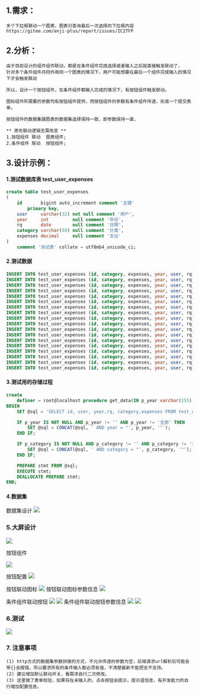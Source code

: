 
## 1.需求：
    多个下拉框联动一个图表，图表只查询最后一次选择的下拉框内容
    https://gitee.com/anji-plus/report/issues/IC2TFP

## 2.分析：
    
    由于目前设计的组件组件联动，都是在条件组件完成选择或者输入之后就直接触发联动了，
    针对多个条件组件共同作用同一个图表的情况下，用户可能想要在最后一个组件完成输入的情况下才会触发联动

    所以，设计一个按钮组件，在条件组件都输入完成的情况下，有按钮组件触发联动。
    
    图标组件所需要的参数均有按钮组件提供，而按钮组件的参数有条件组件传递，形成一个提交表单。

    按钮组件的数据集跟图表的数据集选择保持一致，即参数保持一直.

    ** 原先联动逻辑无需改变 **
    1.按钮组件 联动  图表组件;
    2.条件组件 联动  按钮组件;

## 3.设计示例：
#### 1.测试数据库表  test_user_expenses

```sql
create table test_user_expenses
(
    id       bigint auto_increment comment '主键'
        primary key,
    user     varchar(32) not null comment '用户',
    year     int         null comment '年份',
    rq       date        null comment '日期',
    category varchar(50) null comment '分类',
    expenses decimal     null comment '支出'
)
    comment '测试表' collate = utf8mb4_unicode_ci;
```
#### 2.测试数据
```sql
INSERT INTO test_user_expenses (id, category, expenses, year, user, rq)VALUES (1, '住房物业', 23460, 2023, 'jhh', '2023-04-01');
INSERT INTO test_user_expenses (id, category, expenses, year, user, rq)VALUES (2, '日用百货', 6496, 2023, 'jhh', '2023-04-15');
INSERT INTO test_user_expenses (id, category, expenses, year, user, rq)VALUES (3, '交通出行', 5592, 2023, 'jhh', '2023-05-01');
INSERT INTO test_user_expenses (id, category, expenses, year, user, rq)VALUES (4, '餐饮美食', 3218, 2023, 'jhh', '2023-06-01');
INSERT INTO test_user_expenses (id, category, expenses, year, user, rq)VALUES (5, '充值缴费', 1953, 2023, 'jhh', '2023-08-08');
INSERT INTO test_user_expenses (id, category, expenses, year, user, rq)VALUES (7, '其他', 1888, 2023, 'jhh', '2023-10-01');
INSERT INTO test_user_expenses (id, category, expenses, year, user, rq)VALUES (8, '住房物业', 23550, 2022, 'jhh', '2022-04-01');
INSERT INTO test_user_expenses (id, category, expenses, year, user, rq)VALUES (9, '日用百货', 2846, 2022, 'jhh', '2022-04-15');
INSERT INTO test_user_expenses (id, category, expenses, year, user, rq)VALUES (10, '交通出行', 2108, 2022, 'jhh', '2022-05-01');
INSERT INTO test_user_expenses (id, category, expenses, year, user, rq)VALUES (11, '餐饮美食', 2634, 2022, 'jhh', '2022-06-01');
INSERT INTO test_user_expenses (id, category, expenses, year, user, rq)VALUES (12, '充值缴费', 5280, 2022, 'jhh', '2022-08-08');
INSERT INTO test_user_expenses (id, category, expenses, year, user, rq)VALUES (13, '其他', 11553, 2022, 'jhh', '2022-10-01');
INSERT INTO test_user_expenses (id, category, expenses, year, user, rq)VALUES (14, '住房物业', 40000, 2024, 'jhh', '2024-04-01');
INSERT INTO test_user_expenses (id, category, expenses, year, user, rq)VALUES (15, '日用百货', 5000, 2024, 'jhh', '2024-04-15');
INSERT INTO test_user_expenses (id, category, expenses, year, user, rq)VALUES (16, '交通出行', 3000, 2024, 'jhh', '2024-05-01');
INSERT INTO test_user_expenses (id, category, expenses, year, user, rq)VALUES (17, '餐饮美食', 3000, 2024, 'jhh', '2024-06-01');
INSERT INTO test_user_expenses (id, category, expenses, year, user, rq)VALUES (18, '充值缴费', 5000, 2024, 'jhh', '2024-08-08');
INSERT INTO test_user_expenses (id, category, expenses, year, user, rq)VALUES (19, '其他', 10000, 2024, 'jhh', '2024-10-01');
```

#### 3.测试用的存储过程
```sql
create
    definer = root@localhost procedure get_data(IN p_year varchar(255), IN p_category varchar(255))
BEGIN
    SET @sql = 'SELECT id, user, year,rq, category,expenses FROM test_user_expenses WHERE 1 = 1';

    IF p_year IS NOT NULL AND p_year != '' AND p_year != '全部' THEN
        SET @sql = CONCAT(@sql, ' AND year = "', p_year, '"');
    END IF;

    IF p_category IS NOT NULL AND p_category != '' AND p_category != '全部' THEN
        SET @sql = CONCAT(@sql, ' AND category = "', p_category, '"');
    END IF;

    PREPARE stmt FROM @sql;
    EXECUTE stmt;
    DEALLOCATE PREPARE stmt;
END;
```

#### 4.数据集
数据集设计
![](./picture/img_12.png)

### 5.大屏设计

![](./picture/img_13.png)

按钮组件

![](./picture/img_14.png)

按钮配置
![](./picture/img_15.png)

按钮联动图标
![](./picture/img_16.png)
按钮联动图标参数信息
![](./picture/img_17.png)

条件组件联动按钮
![](./picture/img_18.png)
![](./picture/img_20.png)
条件组件联动按钮参数信息
![](./picture/img_19.png)
![](./picture/img_21.png)

### 6.测试
![](./picture/img_22.png)

### 7. 注意事项
    
    (1) http方式的数据集参数拼接的方式，不允许传递的参数为空，后端请求url解析后可能会带{}会报错，所以要求所有的条件输入都必须有值，不清楚最新不能把支不支持。
    (2) 建议增加默认联动开关，看需求自行二次修改。
    (3) 这里做了表单校验，如果存在未输入的，点击按钮会提示，提示语信息，有开发能力的自行增加配置信息。


